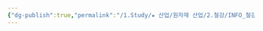 ```yaml
---
{"dg-publish":true,"permalink":"/1.Study/★ 산업/원자재 산업/2.철강/INFO_철강/봉형강류/","created":"2024-11-20T21:02:28.869+09:00","updated":"2025-06-03T20:07:20.613+09:00"}
---
```


